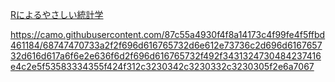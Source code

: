 [Rによるやさしい統計学](https://rcm-fe.amazon-adsystem.com/e/cm?ref=tf_til&t=kokkahasan-22&m=amazon&o=9&p=8&l=as1&IS1=1&detail=1&asins=4274067106&linkId=7931bc105c2717d329d9fac93ec2c292&bc1=ffffff&lt1=_top&fc1=333333&lc1=0066c0&bg1=ffffff&f=ifr">)


https://camo.githubusercontent.com/87c55a4930f4f8a14173c4f99fe4f5ffbd461184/68747470733a2f2f696d616765732d6e612e73736c2d696d616765732d616d617a6f6e2e636f6d2f696d616765732f492f3431324730484237416e4c2e5f53583334355f424f312c3230342c3230332c3230305f2e6a7067
